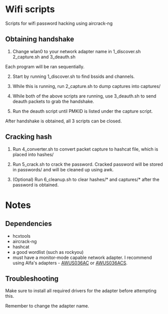 # Wifi scripts
Scripts for wifi password hacking using aircrack-ng

## Obtaining handshake
1. Change wlan0 to your network adapter name in 1_discover.sh 2_capture.sh and 3_deauth.sh

Each program will be ran sequentially.

2. Start by running 1_discover.sh to find bssids and channels.
3. While this is running, run 2_capture.sh to dump captures into captures/
4. While both of the above scripts are running, use 3_deauth.sh to send deauth packets to grab the handshake.

5. Run the deauth script until PMKID is listed under the capture script.

After handshake is obtained, all 3 scripts can be closed.

## Cracking hash
1. Run 4_converter.sh to convert packet capture to hashcat file, which is placed into hashes/

2. Run 5_crack.sh to crack the password. Cracked password will be stored in passwords/ and will be cleaned up using awk.

3. (Optional) Run 6_cleanup.sh to clear hashes/* and captures/* after the password is obtained.

# Notes
## Dependencies
- hcxtools
- aircrack-ng
- hashcat
- a good wordlist (such as rockyou)
- must have a monitor-mode capable network adapter. I recommend using Alfa's adapters - [AWUS036AC](https://www.alfa.com.tw/products/awus036ac?variant=36473965838408) or [AWUS036ACS](https://www.alfa.com.tw/products/awus036acs?variant=36473965969480).

## Troubleshooting
Make sure to install all required drivers for the adapter before attempting this.

Remember to change the adapter name.
